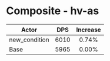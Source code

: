 # Composite - hv-as
| Actor | DPS | Increase |
|---|:---:|:---:|
|new_condition|6010|0.74%|
|Base|5965|0.00%|
